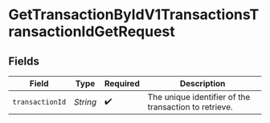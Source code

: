 # GetTransactionByIdV1TransactionsTransactionIdGetRequest


## Fields

| Field                                                 | Type                                                  | Required                                              | Description                                           |
| ----------------------------------------------------- | ----------------------------------------------------- | ----------------------------------------------------- | ----------------------------------------------------- |
| `transactionId`                                       | *String*                                              | :heavy_check_mark:                                    | The unique identifier of the transaction to retrieve. |